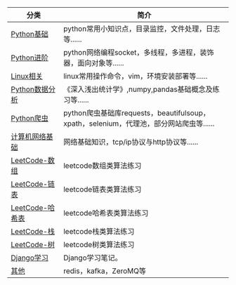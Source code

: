 |分类|简介|
|-|-|
|[Python基础](./python_basic/main.md)|python常用小知识点，目录监控，文件处理，日志等......|
|[Python进阶](./python_advance/main.md)|python网络编程socket，多线程，多进程，装饰器，面向对象等......|
|[Linux相关](./linux/main.md)|linux常用操作命令，vim，环境安装部署等......|
|[Python数据分析](./data_analysis/main.md)|《深入浅出统计学》,numpy,pandas基础概念及练习等......|
|[Python爬虫](./spiders/main.md)|python爬虫基础库requests，beautifulsoup，xpath，selenium，代理池，部分网站爬虫等......|
|[计算机网络基础](./network_protocol/main.md)|网络基础知识，tcp/ip协议与http协议等......|
|[LeetCode-数组](./leetcode_array/main.md)|leetcode数组类算法练习|
|[LeetCode-链表](./leetcode_linked_list/main.md)|leetcode链表类算法练习|
|[LeetCode-哈希表](./leetcode_hash/main.md)|leetcode哈希表类算法练习|
|[LeetCode-栈](./leetcode_stack/main.md)|leetcode栈类算法练习|
|[LeetCode-树](./leetcode_tree/main.md)|leetcode树类算法练习|
|[Django学习](./django_note/main.md)|Django学习笔记。|
|[其他](./others/main.md)|redis，kafka，ZeroMQ等|
